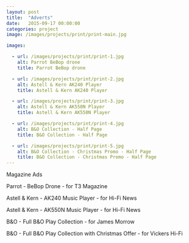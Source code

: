 ```yaml
---
layout: post
title:  "Adverts"
date:   2015-09-17 00:00:00
categories: project
image: /images/projects/print/print-main.jpg

images:

  - url: /images/projects/print/print-1.jpg
    alt: Parrot BeBop drone
    title: Parrot BeBop drone

  - url: /images/projects/print/print-2.jpg
    alt: Astell & Kern AK240 Player
    title: Astell & Kern AK240 Player

  - url: /images/projects/print/print-3.jpg
    alt: Astell & Kern AK550N Player
    title: Astell & Kern AK550N Player

  - url: /images/projects/print/print-4.jpg
    alt: B&O Collection - Half Page
    title: B&O Collection - Half Page

  - url: /images/projects/print/print-5.jpg
    alt: B&O Collection - Christmas Promo - Half Page
    title: B&O Collection - Christmas Promo - Half Page
---
```

<p>Magazine Ads</p>
<p>Parrot - BeBop Drone - for T3 Magazine</p>
<p>Astell & Kern - AK240 Music Player - for Hi-Fi News</p>
<p>Astell & Kern - AK550N Music Player - for Hi-Fi News</p>
<p>B&O - Full B&O Play Collection - for James Morrow</p>
<p>B&O - Full B&O Play Collection with Christmas Offer - for Vickers Hi-Fi</p>
<p></p>
